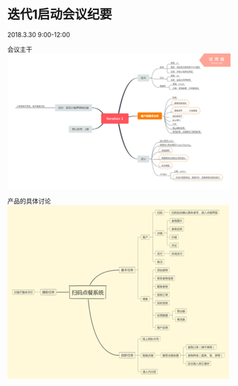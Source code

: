 # 迭代1启动会议纪要

2018.3.30 9:00-12:00

会议主干
![任务](../../assets/images/meetings_records/Iteration_1.png)

产品的具体讨论
![需求](../../assets/images/扫码点餐系统任务.png)
